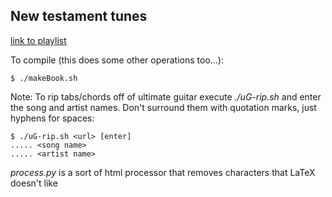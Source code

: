 New testament tunes
-------------------

[link to
playlist](https://open.spotify.com/playlist/5fJqZf0OwtCaEy8PKwoJCI?si=4451213ac38a4384)

To compile (this does some other operations too...):

    $ ./makeBook.sh

Note:
To rip tabs/chords off of ultimate guitar execute *./uG-rip.sh* and enter the
song and artist names. Don't surround them with quotation marks, just hyphens
for spaces:

    $ ./uG-rip.sh <url> [enter]
    ..... <song name>
    ..... <artist name>

*process.py* is a sort of html processor that removes characters that LaTeX
doesn't like

